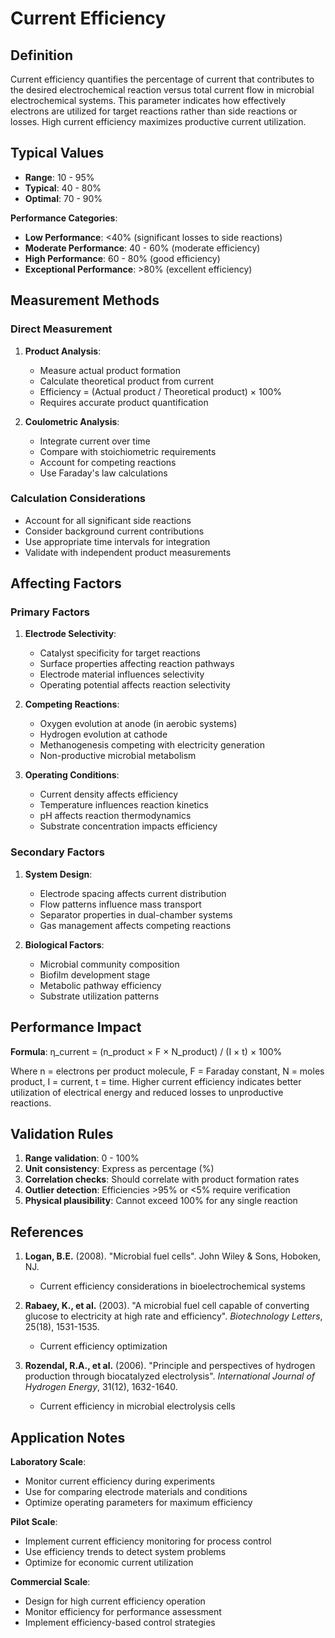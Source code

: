 <!--
Parameter ID: current_efficiency
Category: electrical
Generated: 2025-01-16T12:06:00.000Z
-->

# Current Efficiency

## Definition

Current efficiency quantifies the percentage of current that contributes to the
desired electrochemical reaction versus total current flow in microbial
electrochemical systems. This parameter indicates how effectively electrons are
utilized for target reactions rather than side reactions or losses. High current
efficiency maximizes productive current utilization.

## Typical Values

- **Range**: 10 - 95%
- **Typical**: 40 - 80%
- **Optimal**: 70 - 90%

**Performance Categories**:

- **Low Performance**: <40% (significant losses to side reactions)
- **Moderate Performance**: 40 - 60% (moderate efficiency)
- **High Performance**: 60 - 80% (good efficiency)
- **Exceptional Performance**: >80% (excellent efficiency)

## Measurement Methods

### Direct Measurement

1. **Product Analysis**:

   - Measure actual product formation
   - Calculate theoretical product from current
   - Efficiency = (Actual product / Theoretical product) × 100%
   - Requires accurate product quantification

2. **Coulometric Analysis**:
   - Integrate current over time
   - Compare with stoichiometric requirements
   - Account for competing reactions
   - Use Faraday's law calculations

### Calculation Considerations

- Account for all significant side reactions
- Consider background current contributions
- Use appropriate time intervals for integration
- Validate with independent product measurements

## Affecting Factors

### Primary Factors

1. **Electrode Selectivity**:

   - Catalyst specificity for target reactions
   - Surface properties affecting reaction pathways
   - Electrode material influences selectivity
   - Operating potential affects reaction selectivity

2. **Competing Reactions**:

   - Oxygen evolution at anode (in aerobic systems)
   - Hydrogen evolution at cathode
   - Methanogenesis competing with electricity generation
   - Non-productive microbial metabolism

3. **Operating Conditions**:
   - Current density affects efficiency
   - Temperature influences reaction kinetics
   - pH affects reaction thermodynamics
   - Substrate concentration impacts efficiency

### Secondary Factors

1. **System Design**:

   - Electrode spacing affects current distribution
   - Flow patterns influence mass transport
   - Separator properties in dual-chamber systems
   - Gas management affects competing reactions

2. **Biological Factors**:
   - Microbial community composition
   - Biofilm development stage
   - Metabolic pathway efficiency
   - Substrate utilization patterns

## Performance Impact

**Formula**: η_current = (n_product × F × N_product) / (I × t) × 100%

Where n = electrons per product molecule, F = Faraday constant, N = moles
product, I = current, t = time. Higher current efficiency indicates better
utilization of electrical energy and reduced losses to unproductive reactions.

## Validation Rules

1. **Range validation**: 0 - 100%
2. **Unit consistency**: Express as percentage (%)
3. **Correlation checks**: Should correlate with product formation rates
4. **Outlier detection**: Efficiencies >95% or <5% require verification
5. **Physical plausibility**: Cannot exceed 100% for any single reaction

## References

1. **Logan, B.E.** (2008). "Microbial fuel cells". John Wiley & Sons, Hoboken,
   NJ.

   - Current efficiency considerations in bioelectrochemical systems

2. **Rabaey, K., et al.** (2003). "A microbial fuel cell capable of converting
   glucose to electricity at high rate and efficiency". _Biotechnology Letters_,
   25(18), 1531-1535.

   - Current efficiency optimization

3. **Rozendal, R.A., et al.** (2006). "Principle and perspectives of hydrogen
   production through biocatalyzed electrolysis". _International Journal of
   Hydrogen Energy_, 31(12), 1632-1640.
   - Current efficiency in microbial electrolysis cells

## Application Notes

**Laboratory Scale**:

- Monitor current efficiency during experiments
- Use for comparing electrode materials and conditions
- Optimize operating parameters for maximum efficiency

**Pilot Scale**:

- Implement current efficiency monitoring for process control
- Use efficiency trends to detect system problems
- Optimize for economic current utilization

**Commercial Scale**:

- Design for high current efficiency operation
- Monitor efficiency for performance assessment
- Implement efficiency-based control strategies
